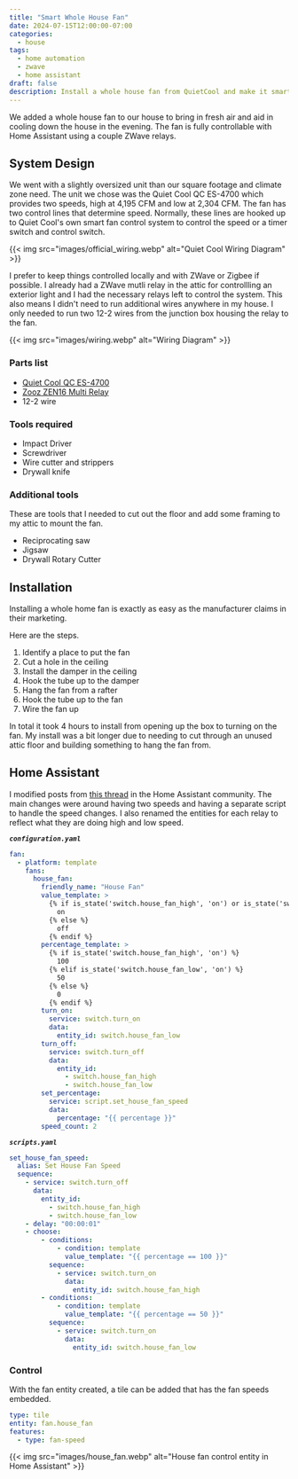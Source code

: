 ```yaml
---
title: "Smart Whole House Fan"
date: 2024-07-15T12:00:00-07:00
categories:
  - house
tags:
  - home automation
  - zwave
  - home assistant
draft: false
description: Install a whole house fan from QuietCool and make it smart using Home Assistant and ZWave.
---
```


We added a whole house fan to our house to bring in fresh air and aid in cooling down the house in the evening. The fan is fully controllable with Home Assistant using a couple ZWave relays.

## System Design

We went with a slightly oversized unit than our square footage and climate zone need. The unit we chose was the Quiet Cool QC ES-4700 which provides two speeds, high at 4,195 CFM and low at 2,304 CFM. The fan has two control lines that determine speed. Normally, these lines are hooked up to Quiet Cool's own smart fan control system to control the speed or a timer switch and control switch.

{{< img src="images/official_wiring.webp" alt="Quiet Cool Wiring Diagram" >}}

I prefer to keep things controlled locally and with ZWave or Zigbee if possible. I already had a ZWave mutli relay in the attic for controllling an exterior light and I had the necessary relays left to control the system. This also means I didn't need to run additional wires anywhere in my house. I only needed to run two 12-2 wires from the junction box housing the relay to the fan.

{{< img src="images/wiring.webp" alt="Wiring Diagram" >}}

### Parts list

- [Quiet Cool QC ES-4700](https://norell.link/qcfan)
- [Zooz ZEN16 Multi Relay](https://norell.link/zen16)
- 12-2 wire

### Tools required

- Impact Driver
- Screwdriver
- Wire cutter and strippers
- Drywall knife

### Additional tools

These are tools that I needed to cut out the floor and add some framing to my attic to mount the fan.

- Reciprocating saw
- Jigsaw
- Drywall Rotary Cutter

## Installation

Installing a whole home fan is exactly as easy as the manufacturer claims in their marketing.

Here are the steps.

1. Identify a place to put the fan
2. Cut a hole in the ceiling
3. Install the damper in the ceiling
4. Hook the tube up to the damper
5. Hang the fan from a rafter
6. Hook the tube up to the fan
7. Wire the fan up

In total it took 4 hours to install from opening up the box to turning on the fan. My install was a bit longer due to needing to cut through an unused attic floor and building something to hang the fan from.

## Home Assistant

I modified posts from [this thread](https://norell.link/ItGwC) in the Home Assistant community. The main changes were around having two speeds and having a separate script to handle the speed changes. I also renamed the entities for each relay to reflect what they are doing high and low speed.

***`configuration.yaml`***

```yaml
fan:
  - platform: template
    fans:
      house_fan:
        friendly_name: "House Fan"
        value_template: >
          {% if is_state('switch.house_fan_high', 'on') or is_state('switch.house_fan_low', 'on') %}
            on
          {% else %}
            off
          {% endif %}
        percentage_template: >
          {% if is_state('switch.house_fan_high', 'on') %}
            100
          {% elif is_state('switch.house_fan_low', 'on') %}
            50
          {% else %}
            0
          {% endif %}
        turn_on:
          service: switch.turn_on
          data:
            entity_id: switch.house_fan_low
        turn_off:
          service: switch.turn_off
          data:
            entity_id:
              - switch.house_fan_high
              - switch.house_fan_low
        set_percentage:
          service: script.set_house_fan_speed
          data:
            percentage: "{{ percentage }}"
        speed_count: 2
```

***`scripts.yaml`***

```yaml
set_house_fan_speed:
  alias: Set House Fan Speed
  sequence:
    - service: switch.turn_off
      data:
        entity_id:
          - switch.house_fan_high
          - switch.house_fan_low
    - delay: "00:00:01"
    - choose:
        - conditions:
            - condition: template
              value_template: "{{ percentage == 100 }}"
          sequence:
            - service: switch.turn_on
              data:
                entity_id: switch.house_fan_high
        - conditions:
            - condition: template
              value_template: "{{ percentage == 50 }}"
          sequence:
            - service: switch.turn_on
              data:
                entity_id: switch.house_fan_low
```

### Control

With the fan entity created, a tile can be added that has the fan speeds embedded.

```yaml
type: tile
entity: fan.house_fan
features:
  - type: fan-speed
```

{{< img src="images/house_fan.webp" alt="House fan control entity in Home Assistant" >}}
